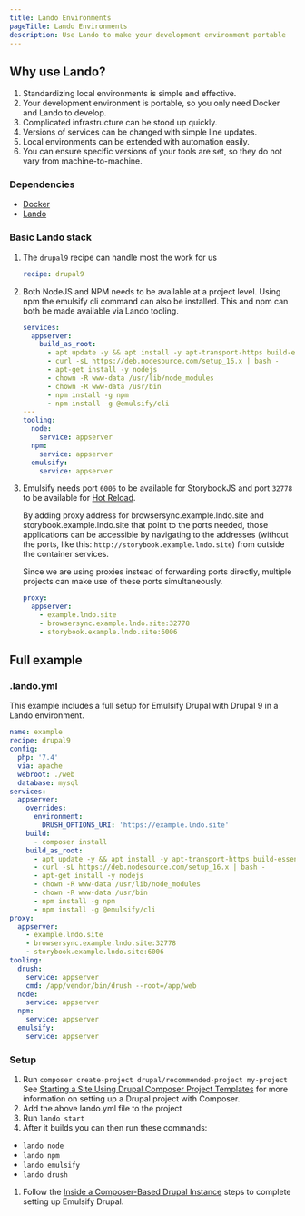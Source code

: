 ```yaml
---
title: Lando Environments
pageTitle: Lando Environments
description: Use Lando to make your development environment portable
---
```


## Why use Lando?

1. Standardizing local environments is simple and effective.
2. Your development environment is portable, so you only need Docker and Lando to develop.
3. Complicated infrastructure can be stood up quickly.
4. Versions of services can be changed with simple line updates.
5. Local environments can be extended with automation easily.
6. You can ensure specific versions of your tools are set, so they do not vary from machine-to-machine.

### Dependencies

- [Docker](https://docs.docker.com/get-docker/)
- [Lando](https://lando.dev/download/)

### Basic Lando stack

1. The `drupal9` recipe can handle most the work for us

   ```yaml
   recipe: drupal9
   ```

2. Both NodeJS and NPM needs to be available at a project level. Using npm the emulsify cli command can also be installed. This and npm can both be made available via Lando tooling.

   ```yaml
   services:
     appserver:
       build_as_root:
         - apt update -y && apt install -y apt-transport-https build-essential unzip
         - curl -sL https://deb.nodesource.com/setup_16.x | bash -
         - apt-get install -y nodejs
         - chown -R www-data /usr/lib/node_modules
         - chown -R www-data /usr/bin
         - npm install -g npm
         - npm install -g @emulsify/cli
   ---
   tooling:
     node:
       service: appserver
     npm:
       service: appserver
     emulsify:
       service: appserver
   ```

3. Emulsify needs port `6006` to be available for StorybookJS and port `32778` to be available for [Hot Reload](./hot-reload-drupal.md).

   By adding proxy address for browsersync.example.lndo.site and storybook.example.lndo.site that point to the ports needed, those applications can be accessible by navigating to the addresses (without the ports, like this: `http://storybook.example.lndo.site`) from outside the container services.

   Since we are using proxies instead of forwarding ports directly, multiple projects can make use of these ports simultaneously.

   ```yaml
   proxy:
     appserver:
       - example.lndo.site
       - browsersync.example.lndo.site:32778
       - storybook.example.lndo.site:6006
   ```

## Full example

### .lando.yml

This example includes a full setup for Emulsify Drupal with Drupal 9 in a Lando environment.

```yaml
name: example
recipe: drupal9
config:
  php: '7.4'
  via: apache
  webroot: ./web
  database: mysql
services:
  appserver:
    overrides:
      environment:
        DRUSH_OPTIONS_URI: 'https://example.lndo.site'
    build:
      - composer install
    build_as_root:
      - apt update -y && apt install -y apt-transport-https build-essential unzip
      - curl -sL https://deb.nodesource.com/setup_16.x | bash -
      - apt-get install -y nodejs
      - chown -R www-data /usr/lib/node_modules
      - chown -R www-data /usr/bin
      - npm install -g npm
      - npm install -g @emulsify/cli
proxy:
  appserver:
    - example.lndo.site
    - browsersync.example.lndo.site:32778
    - storybook.example.lndo.site:6006
tooling:
  drush:
    service: appserver
    cmd: /app/vendor/bin/drush --root=/app/web
  node:
    service: appserver
  npm:
    service: appserver
  emulsify:
    service: appserver
```

### Setup

1. Run `composer create-project drupal/recommended-project my-project` See [Starting a Site Using Drupal Composer Project Templates](https://www.drupal.org/docs/develop/using-composer/starting-a-site-using-drupal-composer-project-templates) for more information on setting up a Drupal project with Composer.
2. Add the above lando.yml file to the project
3. Run `lando start`
4. After it builds you can then run these commands:

- `lando node`
- `lando npm`
- `lando emulsify`
- `lando drush`

1. Follow the [Inside a Composer-Based Drupal Instance](/docs/emulsify-drupal#inside-a-composer-based-drupal-instance) steps to complete setting up Emulsify Drupal.
